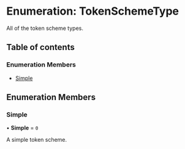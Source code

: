 # Enumeration: TokenSchemeType

All of the token scheme types.

## Table of contents

### Enumeration Members

- [Simple](TokenSchemeType.md#simple)

## Enumeration Members

### Simple

• **Simple** = ``0``

A simple token scheme.
